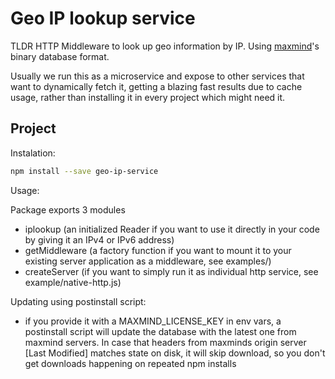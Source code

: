 # Geo IP lookup service

TLDR
HTTP Middleware to look up geo information by IP. Using [maxmind](http://maxmind.com)'s binary database format.


Usually we run this as a microservice and expose to other services that want to dynamically fetch it, getting a blazing fast results due to cache usage, rather than installing it in every project which might need it.
## Project

Instalation:
```sh
npm install --save geo-ip-service
```

Usage:

Package exports 3 modules
- iplookup (an initialized Reader if you want to use it directly in your code by giving it an IPv4 or IPv6 address)
- getMiddleware (a factory function if you want to mount it to your existing server application as a middleware, see examples/)
- createServer (if you want to simply run it as individual http service, see example/native-http.js)

Updating using postinstall script:
- if you provide it with a MAXMIND_LICENSE_KEY in env vars, a postinstall script will update the database with the latest one from maxmind servers. 
In case that headers from maxminds origin server [Last Modified] matches state on disk, it will skip download, so you don't get downloads happening on repeated npm installs 


[npm-url]: https://www.npmjs.com/package/geo-ip-service
[npm-image]: https://img.shields.io/npm/v/geo-ip-service.svg?style=flat-square
